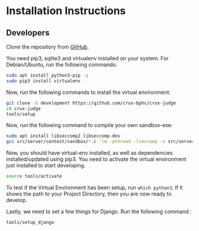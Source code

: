 # Installation Instructions

## Developers

Clone the repository from [GitHub](https://github.com/crux-bphc/crux-judge).

You need pip3, sqlite3 and virtualenv installed on your system. For Debian/Ubuntu, run the following commands:

```bash
sudo apt install python3-pip -y
sudo pip3 install virtualenv
```

Now, run the following commands to install the virtual environment.

```bash
git clone -b development https://github.com/crux-bphc/crux-judge
cd crux-judge
tools/setup
```
Now, run the following command to compile your own sandbox-exe:

```bash
sudo apt install libseccomp2 libseccomp-dev
gcc src/server/contest/sandbox/*.c -lm -pthread -lseccomp -o src/server/contest/sandbox/sandbox-exe
```


Now, you should have virtual-env installed, as well as dependencies installed/updated using pip3. You need to activate the virtual environment just installed to start developing.

```bash
source tools/activate
```

To test if the Virtual Environment has been setup, run `which python3`. If it shows the path to your Project Directory, then you are now ready to develop.

Lastly, we need to set a few things for Django. Run the following command :
```bash
tools/setup_django
```
